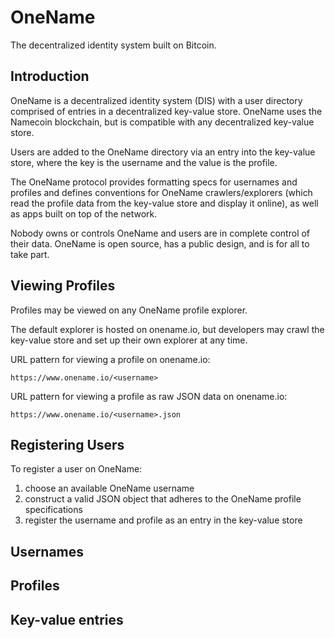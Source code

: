 OneName
=======

The decentralized identity system built on Bitcoin.

## Introduction

OneName is a decentralized identity system (DIS) with a user directory comprised of entries in a decentralized key-value store. OneName uses the Namecoin blockchain, but is compatible with any decentralized key-value store.

Users are added to the OneName directory via an entry into the key-value store, where the key is the username and the value is the profile.

The OneName protocol provides formatting specs for usernames and profiles and defines conventions for OneName crawlers/explorers (which read the profile data from the key-value store and display it online), as well as apps built on top of the network.

Nobody owns or controls OneName and users are in complete control of their data. OneName is open source, has a public design, and is for all to take part.

## Viewing Profiles

Profiles may be viewed on any OneName profile explorer.

The default explorer is hosted on onename.io, but developers may crawl the key-value store and set up their own explorer at any time.

URL pattern for viewing a profile on onename.io:

    https://www.onename.io/<username>

URL pattern for viewing a profile as raw JSON data on onename.io:

    https://www.onename.io/<username>.json

## Registering Users

To register a user on OneName:

1. choose an available OneName username
2. construct a valid JSON object that adheres to the OneName profile specifications
3. register the username and profile as an entry in the key-value store

## Usernames

## Profiles

## Key-value entries

